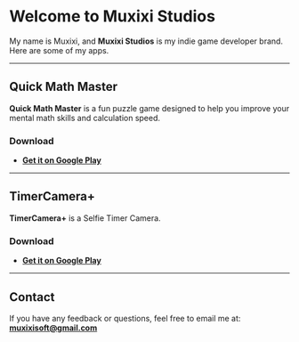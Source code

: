 # Welcome to Muxixi Studios

My name is Muxixi, and **Muxixi Studios** is my indie game developer brand. Here are some of my apps.

---

## Quick Math Master

**Quick Math Master** is a fun puzzle game designed to help you improve your mental math skills and calculation speed.

### Download
* [**Get it on Google Play**](https://play.google.com/store/apps/details?id=com.aimuxixi.quick_math_master)

---

## TimerCamera+

**TimerCamera+** is a Selfie Timer Camera.

### Download
* [**Get it on Google Play**](https://play.google.com/store/apps/details?id=com.muxixisoft.android.timercamera)

---

## Contact
If you have any feedback or questions, feel free to email me at: **muxixisoft@gmail.com**
